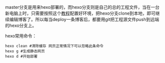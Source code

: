 master分支是用来hexo部署的，而hexo分支则是自己的总的工程文件，当在一台新电脑上时，只需要按照这个[教程](https://blog.csdn.net/sinat_37781304/article/details/82729029/)配置好环境，把hexo分支clone到本地，即可继续编辑博客了。所以每当deploy一条博客后，都要用git把工程源文件push到远端的hexo分支上。



hexo常用命令：

```shell
hexo clean #清除缓存 网页正常情况下可以忽略此条命令
hexo g #生成静态网页
hexo d #开始部署
```

